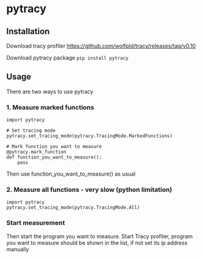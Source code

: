 # pytracy


## Installation 

Download tracy profiler
https://github.com/wolfpld/tracy/releases/tag/v0.10

Download pytracy package
`pip install pytracy`

## Usage
There are two ways to use pytracy


### 1. Measure marked functions
```
import pytracy

# Set tracing mode
pytracy.set_tracing_mode(pytracy.TracingMode.MarkedFunctions)

# Mark function you want to measure
@pytracy.mark_function
def function_you_want_to_measure():
	pass
```
Then use function_you_want_to_measure() as usual

### 2. Measure all functions - very slow (python limitation)

```
import pytracy
pytracy.set_tracing_mode(pytracy.TracingMode.All)
```

### Start measurement

Then start the program you want to measure.
Start Tracy profiler, program you want to measure should be shown in the list, if not set its ip address manually